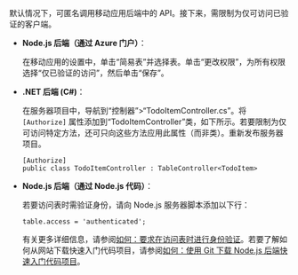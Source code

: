 默认情况下，可匿名调用移动应用后端中的 API。接下来，需限制为仅可访问已验证的客户端。

* **Node.js 后端（通过 Azure 门户）**：

    在移动应用的设置中，单击“简易表”并选择表。单击“更改权限”，为所有权限选择“仅已验证的访问”，然后单击“保存”。
* **.NET 后端 (C#)**：

    在服务器项目中，导航到“控制器”>“TodoItemController.cs”。将 `[Authorize]` 属性添加到“TodoItemController”类，如下所示。若要限制为仅可访问特定方法，还可只向这些方法应用此属性（而非类）。重新发布服务器项目。

    ```
    [Authorize]
    public class TodoItemController : TableController<TodoItem>
    ```

* **Node.js 后端（通过 Node.js 代码）**：

    若要访问表时需验证身份，请向 Node.js 服务器脚本添加以下行：

    ```
    table.access = 'authenticated';
    ```

    有关更多详细信息，请参阅[如何：要求在访问表时进行身份验证](../articles/app-service-mobile/app-service-mobile-node-backend-how-to-use-server-sdk.md#howto-tables-auth)。若要了解如何从网站下载快速入门代码项目，请参阅[如何：使用 Git 下载 Node.js 后端快速入门代码项目](../articles/app-service-mobile/app-service-mobile-node-backend-how-to-use-server-sdk.md#download-quickstart)。

<!---HONumber=Mooncake_0116_2017-->